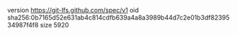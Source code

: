 version https://git-lfs.github.com/spec/v1
oid sha256:0b7165d52e631ab4c814cdfb639a4a8a3989b44d7c2e01b3df8239534987f4f8
size 5920
